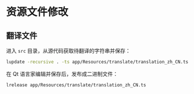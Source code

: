 # 资源文件修改

## 翻译文件

进入 `src` 目录，从源代码获取待翻译的字符串并保存：

```sh
lupdate -recursive . -ts app/Resources/translate/translation_zh_CN.ts
```

在 Qt 语言家编辑并保存后，发布成二进制文件：

```sh
lrelease app/Resources/translate/translation_zh_CN.ts
```